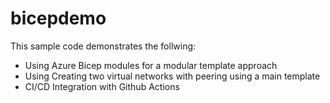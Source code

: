 # bicepdemo

This sample code demonstrates the follwing:

- Using Azure Bicep modules for a modular template approach
- Using Creating two virtual networks with peering using a main template
- CI/CD Integration with Github Actions